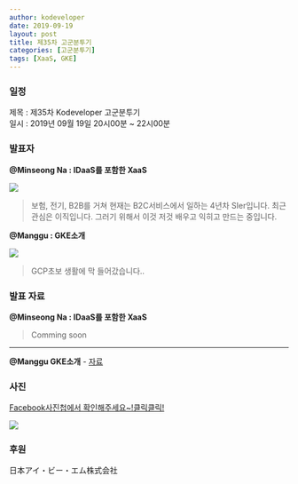```yaml
---
author: kodeveloper
date: 2019-09-19
layout: post
title: 제35차 고군분투기
categories: [고군분투기]
tags: [XaaS, GKE]
---
```


### 일정

제목 : 제35차 Kodeveloper 고군분투기  
일시 : 2019년 09월 19일 20시00분 ~ 22시00분

### 발표자

**@Minseong Na : IDaaS를 포함한 XaaS**

![](https://user-images.githubusercontent.com/2956728/67912294-d9f31f00-fbcc-11e9-98c4-53009bc166a6.jpg)
> 보험, 전기, B2B를 거쳐 현재는 B2C서비스에서 일하는 4년차 SIer입니다. 최근 관심은 이직입니다. 그러기 위해서 이것 저것 배우고 익히고 만드는 중입니다.


**@Manggu : GKE소개**

![](https://user-images.githubusercontent.com/2956728/67912423-4110d380-fbcd-11e9-9a5b-5d3a96256901.jpg)
> GCP초보 생활에 막 들어갔습니다..

### 발표 자료

**@Minseong Na : IDaaS를 포함한 XaaS**

> Comming soon

---

**@Manggu GKE소개** - [자료](https://github.com/kodevops/blog/files/3791818/GKE.pdf)


### 사진

[Facebook사진첩에서 확인해주세요~!클릭클릭!](https://www.facebook.com/media/set/?set=oa.2425440257700705&type=3)

![](https://user-images.githubusercontent.com/2956728/67912482-6d2c5480-fbcd-11e9-9166-07680d5b97da.jpg)

### 후원

日本アイ・ビー・エム株式会社
